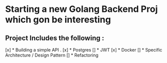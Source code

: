# Starting a new Golang Backend Proj which gon be interesting 

## Project Includes the following : 
[x]    * Building a simple API .
[x]    * Postgres
[]    * JWT 
[x]    * Docker
[]    * Specific Architecture / Design Pattern 
[]      * Refactoring